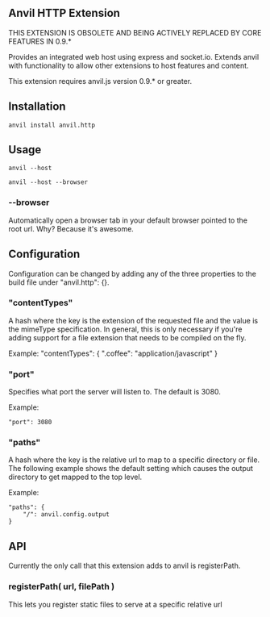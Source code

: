 ## Anvil HTTP Extension
THIS EXTENSION IS OBSOLETE AND BEING ACTIVELY REPLACED BY CORE FEATURES IN 0.9.*

Provides an integrated web host using express and socket.io. Extends anvil with functionality to allow other extensions to host features and content.

This extension requires anvil.js version 0.9.* or greater.

## Installation

	anvil install anvil.http

## Usage

	anvil --host

	anvil --host --browser

### --browser
Automatically open a browser tab in your default browser pointed to the root url. Why? Because it's awesome.

## Configuration
Configuration can be changed by adding any of the three properties to the build file under "anvil.http": {}.

### "contentTypes"
A hash where the key is the extension of the requested file and the value is the mimeType specification. In general, this is only necessary if you're adding support for a file extension that needs to be compiled on the fly. 

Example:
	"contentTypes": { 
		".coffee": "application/javascript"
	}

### "port"
Specifies what port the server will listen to. The default is 3080.

Example:

	"port": 3080
			
### "paths"
A hash where the key is the relative url to map to a specific directory or file. The following example shows the default setting which causes the output directory to get mapped to the top level.

Example:
			
	"paths": {
		"/": anvil.config.output
	}

## API
Currently the only call that this extension adds to anvil is registerPath.

### registerPath( url, filePath )
This lets you register static files to serve at a specific relative url